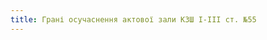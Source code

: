 ```yaml
---
title: Грані осучаснення актової зали КЗШ І-ІІІ ст. №55
---
```


<youtube id="tPhVTBIGSkg"></youtube>

